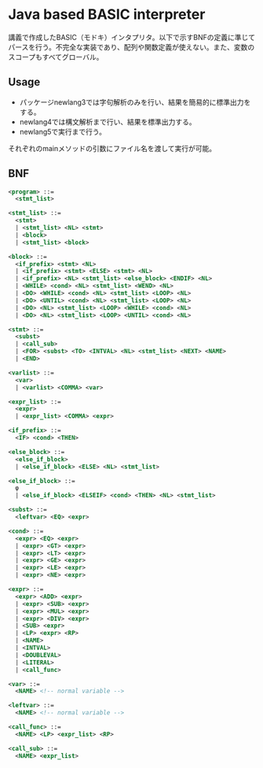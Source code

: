 # Java based BASIC interpreter

講義で作成したBASIC（モドキ）インタプリタ。以下で示すBNFの定義に準じてパースを行う。不完全な実装であり、配列や関数定義が使えない。また、変数のスコープもすべてグローバル。

## Usage

- パッケージnewlang3では字句解析のみを行い、結果を簡易的に標準出力をする。
- newlang4では構文解析まで行い、結果を標準出力する。
- newlang5で実行まで行う。

それぞれのmainメソッドの引数にファイル名を渡して実行が可能。

## BNF

```xml
<program> ::=
  <stmt_list>

<stmt_list> ::=
  <stmt>
  | <stmt_list> <NL> <stmt>
  | <block>
  | <stmt_list> <block>

<block> ::=
  <if_prefix> <stmt> <NL>
  | <if_prefix> <stmt> <ELSE> <stmt> <NL>
  | <if_prefix> <NL> <stmt_list> <else_block> <ENDIF> <NL>
  | <WHILE> <cond> <NL> <stmt_list> <WEND> <NL>
  | <DO> <WHILE> <cond> <NL> <stmt_list> <LOOP> <NL>
  | <DO> <UNTIL> <cond> <NL> <stmt_list> <LOOP> <NL>
  | <DO> <NL> <stmt_list> <LOOP> <WHILE> <cond> <NL>
  | <DO> <NL> <stmt_list> <LOOP> <UNTIL> <cond> <NL>

<stmt> ::=
  <subst>
  | <call_sub>
  | <FOR> <subst> <TO> <INTVAL> <NL> <stmt_list> <NEXT> <NAME>
  | <END>

<varlist> ::=
  <var>
  | <varlist> <COMMA> <var>

<expr_list> ::=
  <expr>
  | <expr_list> <COMMA> <expr>

<if_prefix> ::=
  <IF> <cond> <THEN>

<else_block> ::=
  <else_if_block>
  | <else_if_block> <ELSE> <NL> <stmt_list>

<else_if_block> ::=
  φ
  | <else_if_block> <ELSEIF> <cond> <THEN> <NL> <stmt_list>

<subst> ::=
  <leftvar> <EQ> <expr>

<cond> ::=
  <expr> <EQ> <expr>
  | <expr> <GT> <expr>
  | <expr> <LT> <expr>
  | <expr> <GE> <expr>
  | <expr> <LE> <expr>
  | <expr> <NE> <expr>

<expr> ::= 
  <expr> <ADD> <expr>
  | <expr> <SUB> <expr>
  | <expr> <MUL> <expr>
  | <expr> <DIV> <expr>
  | <SUB> <expr>
  | <LP> <expr> <RP>
  | <NAME>
  | <INTVAL>
  | <DOUBLEVAL>
  | <LITERAL>
  | <call_func>

<var> ::=
  <NAME> <!-- normal variable -->

<leftvar> ::=
  <NAME> <!-- normal variable -->

<call_func> ::=
  <NAME> <LP> <expr_list> <RP>

<call_sub> ::=
  <NAME> <expr_list>

```
